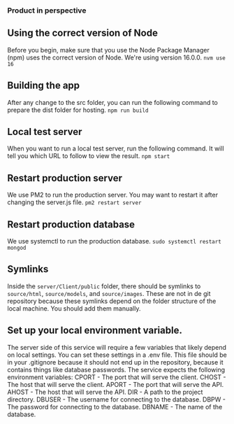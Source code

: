 ### Product in perspective

## Using the correct version of Node
Before you begin, make sure that you use the Node Package Manager (npm) uses
the correct version of Node. We're using version 16.0.0.
`nvm use 16`

## Building the app
After any change to the src folder, you can run the following command to
prepare the dist folder for hosting.
`npm run build`

## Local test server
When you want to run a local test server, run the following command. It will
tell you which URL to follow to view the result.
`npm start`

## Restart production server
We use PM2 to run the production server. You may want to restart it after
changing the server.js file.
`pm2 restart server`

## Restart production database
We use systemctl to run the production database.
`sudo systemctl restart mongod`

## Symlinks
Inside the `server/Client/public` folder, there should be symlinks to
`source/html`, `source/models`, and `source/images`. These are not in de git
repository because these symlinks depend on the folder structure of the local
machine. You should add them manually.

## Set up your local environment variable.
The server side of this service will require a few variables that likely depend
on local settings. You can set these settings in a .env file. This file should
be in your .gitignore because it should not end up in the repository, because it
contains things like database passwords. The service expects the following
environment variables:
CPORT   - The port that will serve the client.
CHOST   - The host that will serve the client.
APORT   - The port that will serve the API.
AHOST   - The host that will serve the API.
DIR     - A path to the project directory.
DBUSER  - The username for connecting to the database.
DBPW    - The password for connecting to the database.
DBNAME  - The name of the database.